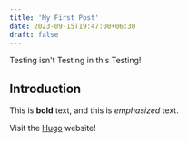 ```yaml
---
title: 'My First Post'
date: 2023-09-15T19:47:00+06:30
draft: false
---
```


Testing isn't Testing in this Testing!

## Introduction

This is **bold** text, and this is _emphasized_ text.

Visit the [Hugo](https://gohugo.io) website!
